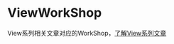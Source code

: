# ViewWorkShop

View系列相关文章对应的WorkShop，[了解View系列文章](https://github.com/leobert-lan/Blog/blob/main/info/%E5%85%B3%E4%BA%8EView%E7%B3%BB%E5%88%97.md)
